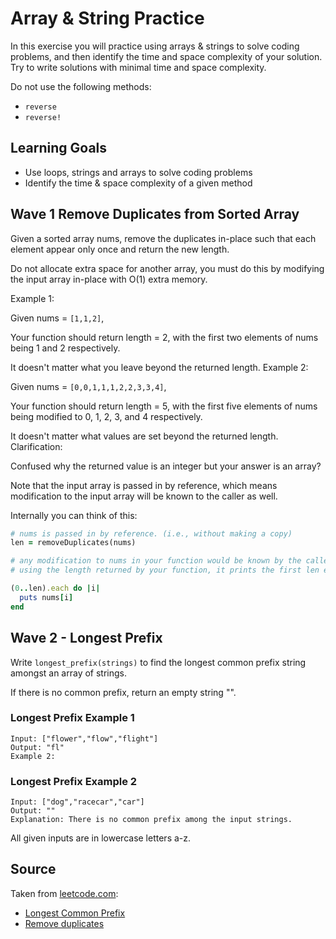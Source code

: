 # Array & String Practice

In this exercise you will practice using arrays & strings to solve coding problems, and then identify the time and space complexity of your solution.  Try to write solutions with minimal time and space complexity.

Do not use the following methods:

- `reverse`
- `reverse!`

## Learning Goals

- Use loops, strings and arrays to solve coding problems
- Identify the time & space complexity of a given method

## Wave 1 Remove Duplicates from Sorted Array

Given a sorted array nums, remove the duplicates in-place such that each element appear only once and return the new length.

Do not allocate extra space for another array, you must do this by modifying the input array in-place with O(1) extra memory.

Example 1:

Given nums = `[1,1,2]`,

Your function should return length = 2, with the first two elements of nums being 1 and 2 respectively.

It doesn't matter what you leave beyond the returned length.
Example 2:

Given nums = `[0,0,1,1,1,2,2,3,3,4]`,

Your function should return length = 5, with the first five elements of nums being modified to 0, 1, 2, 3, and 4 respectively.

It doesn't matter what values are set beyond the returned length.
Clarification:

Confused why the returned value is an integer but your answer is an array?

Note that the input array is passed in by reference, which means modification to the input array will be known to the caller as well.

Internally you can think of this:

```ruby 
# nums is passed in by reference. (i.e., without making a copy)
len = removeDuplicates(nums)

# any modification to nums in your function would be known by the caller.
# using the length returned by your function, it prints the first len elements.

(0..len).each do |i|
  puts nums[i]
end
```
## Wave 2 - Longest Prefix

Write `longest_prefix(strings)` to find the longest common prefix string amongst an array of strings.

If there is no common prefix, return an empty string "".

### Longest Prefix Example 1

```
Input: ["flower","flow","flight"]
Output: "fl"
Example 2:
```

### Longest Prefix Example 2

```
Input: ["dog","racecar","car"]
Output: ""
Explanation: There is no common prefix among the input strings.
```

All given inputs are in lowercase letters a-z.

## Source

Taken from [leetcode.com](https://leetcode.com):

- [Longest Common Prefix](https://leetcode.com/problems/longest-common-prefix/)
- [Remove duplicates](https://leetcode.com/problems/remove-duplicates-from-sorted-array/)
